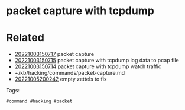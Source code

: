 # packet capture with tcpdump

# Related

- [20221003150717](/zet/20221003150717/README.md) packet capture
- [20221003150715](/zet/20221003150715/README.md) packet capture with tcpdump log data to pcap file
- [20221003150714](/zet/20221003150714/README.md) packet capture with tcpdump watch traffic
- ~/kb/hacking/commands/packet-capture.md
- [20221005200242](/zet/20221005200242/README.md) empty zettels to fix

Tags:

    #command #hacking #packet 
